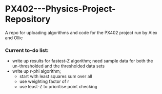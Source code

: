 # PX402---Physics-Project-Repository
A repo for uploading algorithms and code for the PX402 project run by Alex and Ollie

### Current to-do list:
- write up results for fastest-Z algorithm; need sample data for both the un-thresholded and the thresholded data sets
- write up r-phi algorithm;
  - start with least squares sum over all
  - use weighting factor of r
  - use least-Z to prioritise point checking
